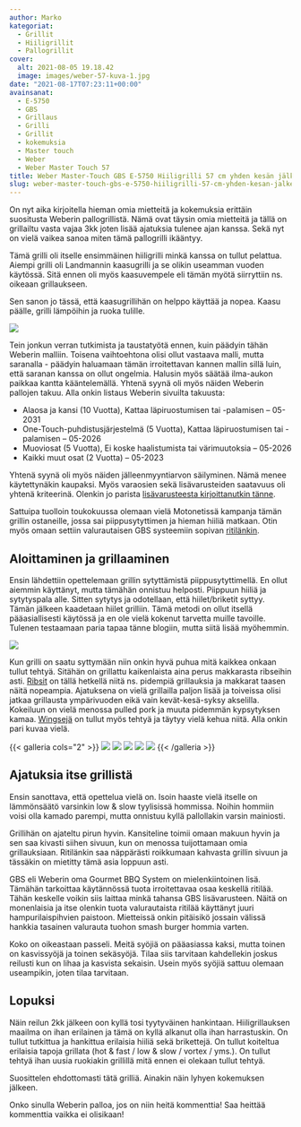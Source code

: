 ```yaml
---
author: Marko
kategoriat:
  - Grillit
  - Hiiligrillit
  - Pallogrillit
cover:
  alt: 2021-08-05 19.18.42
  image: images/weber-57-kuva-1.jpg
date: "2021-08-17T07:23:11+00:00"
avainsanat:
  - E-5750
  - GBS
  - Grillaus
  - Grilli
  - Grillit
  - kokemuksia
  - Master touch
  - Weber
  - Weber Master Touch 57
title: Weber Master-Touch GBS E-5750 Hiiligrilli 57 cm yhden kesän jälkeen
slug: weber-master-touch-gbs-e-5750-hiiligrilli-57-cm-yhden-kesan-jalkeen
---
```

On nyt aika kirjoitella hieman omia mietteitä ja kokemuksia erittäin suositusta Weberin pallogrillistä. Nämä ovat täysin omia mietteitä ja tällä on grillailtu vasta vajaa 3kk joten lisää ajatuksia tulenee ajan kanssa. Sekä nyt on vielä vaikea sanoa miten tämä pallogrilli ikääntyy.

Tämä grilli oli itselle ensimmäinen hiiligrilli minkä kanssa on tullut pelattua. Aiempi grilli oli Landmannin kaasugrilli ja se olikin useamman vuoden käytössä. Sitä ennen oli myös kaasuvempele eli tämän myötä siirryttiin ns. oikeaan grillaukseen.

Sen sanon jo tässä, että kaasugrillihän on helppo käyttää ja nopea. Kaasu päälle, grilli lämpöihin ja ruoka tulille.

![](images/weber-57-kuva-1.jpg)

Tein jonkun verran tutkimista ja taustatyötä ennen, kuin päädyin tähän Weberin malliin. Toisena vaihtoehtona olisi ollut vastaava malli, mutta saranalla - päädyin haluamaan tämän irroitettavan kannen mallin sillä luin, että saranan kanssa on ollut ongelmia. Halusin myös säätää ilma-aukon paikkaa kantta kääntelemällä. Yhtenä syynä oli myös näiden Weberin pallojen takuu. Alla onkin listaus Weberin sivuilta takuusta:

- Alaosa ja kansi (10 Vuotta), Kattaa läpiruostumisen tai -palamisen – 05-2031
- One-Touch-puhdistusjärjestelmä (5 Vuotta), Kattaa läpiruostumisen tai -palamisen – 05-2026
- Muoviosat (5 Vuotta), Ei koske haalistumista tai värimuutoksia – 05-2026
- Kaikki muut osat (2 Vuotta) – 05-2023

Yhtenä syynä oli myös näiden jälleenmyyntiarvon säilyminen. Nämä menee käytettynäkin kaupaksi. Myös varaosien sekä lisävarusteiden saatavuus oli yhtenä kriteerinä. Olenkin jo parista [lisävarusteesta kirjoittanutkin tänne](/kategoria/lisävarusteet/).

Sattuipa tuolloin toukokuussa olemaan vielä Motonetissä kampanja tämän grillin ostaneille, jossa sai piippusytyttimen ja hieman hiiliä matkaan. Otin myös omaan settiin valurautaisen GBS systeemiin sopivan [ritilänkin](https://www.weber.com/FI/fi/tarvikkeet/ruoanlaitto/gourmet-bbq-system/8834.html?cgid=502#start=1).

## Aloittaminen ja grillaaminen

Ensin lähdettiin opettelemaan grillin sytyttämistä piippusytyttimellä. En ollut aiemmin käyttänyt, mutta tämähän onnistuu helposti. Piippuun hiiliä ja sytytyspala alle. Sitten sytytys ja odotellaan, että hiilet/briketit syttyy. Tämän jälkeen kaadetaan hiilet grilliin. Tämä metodi on ollut itsellä pääasiallisesti käytössä ja en ole vielä kokenut tarvetta muille tavoille. Tulenen testaamaan paria tapaa tänne blogiin, mutta siitä lisää myöhemmin.

![](images/weber-57-kuva-2.jpg)

Kun grilli on saatu syttymään niin onkin hyvä puhua mitä kaikkea onkaan tullut tehtyä. Sitähän on grillattu kaikenlaista aina perus makkarasta ribseihin asti. [Ribsit](/ikean-teline-ribseille-grillikylkiteline/) on tällä hetkellä niitä ns. pidempiä grillauksia ja makkarat taasen näitä nopeampia. Ajatuksena on vielä grillailla paljon lisää ja toiveissa olisi jatkaa grillausta ympärivuoden eikä vain kevät-kesä-syksy akselilla. Kokeiluun on vielä menossa pulled pork ja muuta pidemmän kypsytyksen kamaa. [Wingsejä](/ikean-viiden-euron-vortex-seka-wingsien-teko/) on tullut myös tehtyä ja täytyy vielä kehua niitä. Alla onkin pari kuvaa vielä.

{{< galleria cols="2" >}}
![](images/weber-57-kuva-3.jpg)
![](images/weber-57-kuva-4.jpg)
![](images/weber-57-kuva-5.jpg)
![](images/weber-57-kuva-6.jpg)
![](images/weber-57-kuva-7.jpg)
{{< /galleria >}}

## Ajatuksia itse grillistä

Ensin sanottava, että opettelua vielä on. Isoin haaste vielä itselle on lämmönsäätö varsinkin low & slow tyylisissä hommissa. Noihin hommiin voisi olla kamado parempi, mutta onnistuu kyllä pallollakin varsin mainiosti.

Grillihän on ajateltu pirun hyvin. Kansiteline toimii omaan makuun hyvin ja sen saa kivasti siihen sivuun, kun on menossa tuijottamaan omia grillauksiaan. Ritilänkin saa näppärästi roikkumaan kahvasta grillin sivuun ja tässäkin on mietitty tämä asia loppuun asti.

GBS eli Weberin oma Gourmet BBQ System on mielenkiintoinen lisä. Tämähän tarkoittaa käytännössä tuota irroitettavaa osaa keskellä ritilää. Tähän keskelle voikin siis laittaa minkä tahansa GBS lisävarusteen. Näitä on monenlaisia ja itse olenkin tuota valurautaista ritilää käyttänyt juuri hampurilaispihvien paistoon. Mietteissä onkin pitäisikö jossain välissä hankkia tasainen valurauta tuohon smash burger hommia varten.

Koko on oikeastaan passeli. Meitä syöjiä on pääasiassa kaksi, mutta toinen on kasvissyöjä ja toinen sekäsyöjä. Tilaa siis tarvitaan kahdellekin joskus reilusti kun on lihaa ja kasvista sekaisin. Usein myös syöjiä sattuu olemaan useampikin, joten tilaa tarvitaan.

## Lopuksi

Näin reilun 2kk jälkeen oon kyllä tosi tyytyväinen hankintaan. Hiiligrillauksen maailma on ihan erilainen ja tämä on kyllä alkanut olla ihan harrastuskin. On tullut tutkittua ja hankittua erilaisia hiiliä sekä brikettejä. On tullut koiteltua erilaisia tapoja grillata (hot & fast / low & slow / vortex / yms.). On tullut tehtyä ihan uusia ruokiakin grillillä mitä ennen ei olekaan tullut tehtyä.

Suosittelen ehdottomasti tätä grilliä. Ainakin näin lyhyen kokemuksen jälkeen.

Onko sinulla Weberin palloa, jos on niin heitä kommenttia! Saa heittää kommenttia vaikka ei olisikaan!
